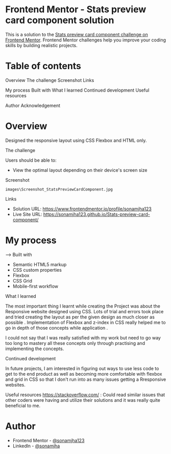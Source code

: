 # Frontend Mentor - Stats preview card component solution

This is a solution to the [Stats preview card component challenge on Frontend Mentor](https://www.frontendmentor.io/challenges/stats-preview-card-component-8JqbgoU62). Frontend Mentor challenges help you improve your coding skills by building realistic projects. 

# Table of contents

Overview
  The challenge
  Screenshot
  Links

My process
  Built with
  What I learned
  Continued development
  Useful resources

Author
Acknowledgement

# Overview

Designed the responsive layout using CSS Flexbox and HTML only.

  The challenge

Users should be able to:

- View the optimal layout depending on their device's screen size

 Screenshot

    images\Screenshot_StatsPreviewCardComponent.jpg


Links

- Solution URL: https://www.frontendmentor.io/profile/sonamjha123
- Live Site URL: https://sonamjha123.github.io/Stats-preview-card-component/

# My process

--> Built with

- Semantic HTML5 markup
- CSS custom properties
- Flexbox
- CSS Grid
- Mobile-first workflow



What I learned

The most important thing  I learnt while creating the Project was about the Responsive website designed using CSS. Lots of trial and errors took place and tried creating the layout as per the given design as much closer as possible .
Implementation  of Flexbox and z-index in CSS really helped me to go in depth of those concepts while application .

I could not say that I was really satisfied with my work but need to go way too long  to mastery all these concepts only through practising and implementing the concepts.

Continued development

In future projects, I am interested in figuring out ways to use less code to get to the end product as well as becoming more comfortable with flexbox and grid in CSS so that I don't run into as many issues getting a Rresponsive websites.

Useful resources
https://stackoverflow.com/   : Could read similar issues that other coders were having and utilize their solutions and it was really quite beneficial to me.



 # Author


- Frontend Mentor - [@sonamjha123](https://www.frontendmentor.io/profile/sonamjha123)
- Linkedln - [@sonamjha](https://www.linkedin.com/in/sonam-kumar-1b42461bb/)

